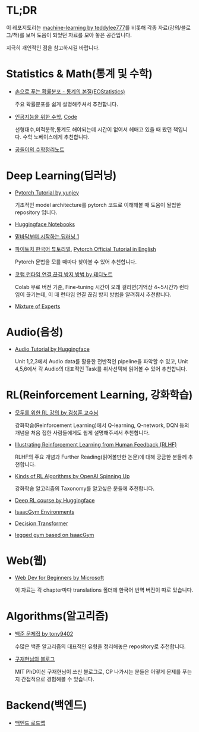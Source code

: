 # TL;DR
이 레포지토리는 [machine-learning by teddylee777](https://github.com/teddylee777/machine-learning)를 비롯해 각종 자료(강의/블로그/책)를 보며 도움이 되었던 자료를 모아 놓은 공간입니다.

지극히 개인적인 점을 참고하시길 바랍니다.

# Statistics & Math(통계 및 수학)

* [손으로 푸는 확률분포 - 통계의 본질(EOStatistics)](https://www.youtube.com/watch?v=1Kj0_2nrWLo&list=PLmljWRabIwWDCLjAMfTPigyTe-jtsLca1)

  주요 확률분포를 쉽게 설명해주셔서 추천합니다.

* [인공지능을 위한 수학](https://freelec.co.kr/book/%EC%9D%B8%EA%B3%B5%EC%A7%80%EB%8A%A5%EC%9D%84-%EC%9C%84%ED%95%9C-%EC%88%98%ED%95%99/), [Code](https://github.com/freelec/ai-math-book)

  선형대수,미적분학,통계도 해야되는데 시간이 없어서 헤매고 있을 때 봤던 책입니다. 수학 노베이스에게 추천합니다.

* [공돌이의 수학정리노트](https://angeloyeo.github.io/2020/09/07/basic_vector_operation.html)

# Deep Learning(딥러닝)

* [Pytorch Tutorial by yunjey](https://github.com/yunjey/pytorch-tutorial)

  기초적인 model architecture를 pytorch 코드로 이해해볼 때 도움이 될법한 repository 입니다.

* [Huggingface Notebooks](https://huggingface.co/docs/transformers/main/en/community)

* [밑바닥부터 시작하는 딥러닝 1](https://product.kyobobook.co.kr/detail/S000001057805)

* [파이토치 한국어 튜토리얼](https://tutorials.pytorch.kr/beginner/basics/intro.html), [Pytorch Official Tutorial in English](https://pytorch.org/tutorials/beginner/basics/intro.html)

  Pytorch 문법을 모를 때마다 찾아볼 수 있어 추천합니다.

* [코랩 런타임 연결 끊김 방지 방법 by 테디노트](https://teddylee777.github.io/colab/google-colab-%EB%9F%B0%ED%83%80%EC%9E%84-%EC%97%B0%EA%B2%B0%EB%81%8A%EA%B9%80%EB%B0%A9%EC%A7%80/)

  Colab 무료 버전 기준, Fine-tuning 시간이 오래 걸리면(기억상 4~5시간?) 런타임이 끊기는데, 이 때 런타임 연결 끊김 방지 방법을 알려줘서 추천합니다.

* [Mixture of Experts](https://huggingface.co/blog/moe)

# Audio(음성)

* [Audio Tutorial by Huggingface](https://huggingface.co/learn/audio-course/chapter0/introduction)

  Unit 1,2,3에서 Audio data를 활용한 전반적인 pipeline을 파악할 수 있고, Unit 4,5,6에서 각 Audio의 대표적인 Task를 취사선택해 읽어볼 수 있어 추천합니다.

# RL(Reinforcement Learning, 강화학습)

* [모두를 위한 RL 강의 by 김성훈 교수님](https://www.youtube.com/playlist?list=PLlMkM4tgfjnKsCWav-Z2F-MMFRx-2gMGG)

  강화학습(Reinforcement Learning)에서 Q-learning, Q-network, DQN 등의 개념을 처음 접한 사람들에게도 쉽게 설명해주셔서 추천합니다.

* [Illustrating Reinforcement Learning from Human Feedback (RLHF)](https://huggingface.co/blog/rlhf)

  RLHF의 주요 개념과 Further Reading(읽어볼만한 논문)에 대해 궁금한 분들께 추천합니다.

* [Kinds of RL Algorithms by OpenAI Spinning Up](https://spinningup.openai.com/en/latest/spinningup/rl_intro2.html)

  강화학습 알고리즘의 Taxonomy를 알고싶은 분들께 추천합니다.

* [Deep RL course by Huggingface](https://huggingface.co/learn/deep-rl-course/unit1/rl-framework)

* [IsaacGym Environments](https://github.com/NVIDIA-Omniverse/IsaacGymEnvs)

* [Decision Transformer](https://github.com/kzl/decision-transformer)

* [legged gym based on IsaacGym](https://github.com/leggedrobotics/legged_gym)

# Web(웹)

* [Web Dev for Beginners by Microsoft](https://github.com/microsoft/Web-Dev-For-Beginners?WT.mc_id=academic-0000-abartolo)

  이 자료는 각 chapter마다 translations 폴더에 한국어 번역 버전이 따로 있습니다. 

# Algorithms(알고리즘)

* [백준 문제집 by tony9402](https://github.com/tony9402/baekjoon)

  수많은 백준 알고리즘의 대표적인 유형을 정리해놓은 repository로 추천합니다.

* [구재현님의 블로그](https://koosaga.com/)

  MIT PhD이신 구재현님이 쓰신 블로그로, CP 나가시는 분들은 어떻게 문제를 푸는지 간접적으로 경험해볼 수 있습니다.
  
# Backend(백엔드)

* [백엔드 로드맵](https://yozm.wishket.com/magazine/detail/2064/)
